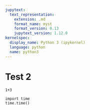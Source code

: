 ```yaml
---
jupytext:
  text_representation:
    extension: .md
    format_name: myst
    format_version: 0.13
    jupytext_version: 1.12.0
kernelspec:
  display_name: Python 3 (ipykernel)
  language: python
  name: python3
---
```


# Test 2

```{code-cell} ipython3
1+3
```

```{code-cell} ipython3
import time
time.time()
```

```{code-cell} ipython3

```
